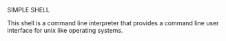 SIMPLE SHELL

This shell is a command line interpreter that provides a command line user interface for unix like operating systems.
